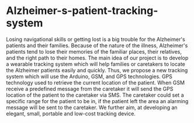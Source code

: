 # Alzheimer-s-patient-tracking-system
Losing navigational skills or getting lost is a big trouble for the Alzheimer's patients and their families. Because of the nature of the illness, Alzheimer's patients tend to lose their memories of the familiar places, their relatives, and the right path to their homes. The main idea of our project is to develop a wearable tracking system which will help families or caretakers to locate the Alzheimer patients easily and quickly. Thus, we propose a new tracking system which will use the Arduino, GSM, and GPS technologies. GPS technology used to retrieve the current location of the patient. When GSM receive a predefined message from the caretaker it will send the GPS location of the patient to the caretaker via SMS. The caretaker could set a specific range for the patient to be in, if the patient left the area an alarming message will be sent to the caretaker. We further aim, at developing an elegant, small, portable and low-cost tracking device.
